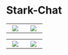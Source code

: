 # Stark-Chat


<table width="100%">
	<tr>
	  <th width="33%"><img src="https://user-images.githubusercontent.com/47235089/61878452-abe7aa00-af0e-11e9-816d-1aa724ffbb78.jpg"></th>
	  <th width="33%"><img src="https://user-images.githubusercontent.com/47235089/61878455-abe7aa00-af0e-11e9-865d-ff995c925c12.jpg"></th>
	</tr>
</table>

<table width="100%">
	<tr>
	  <th width="33%"><img src="https://user-images.githubusercontent.com/47235089/61878458-ac804080-af0e-11e9-8dc3-d8aeae6ce4f5.jpg"></th>
	  <th width="33%"><img src="https://user-images.githubusercontent.com/47235089/61878458-ac804080-af0e-11e9-8dc3-d8aeae6ce4f5.jpg"></th>
	</tr>
</table>



	  

